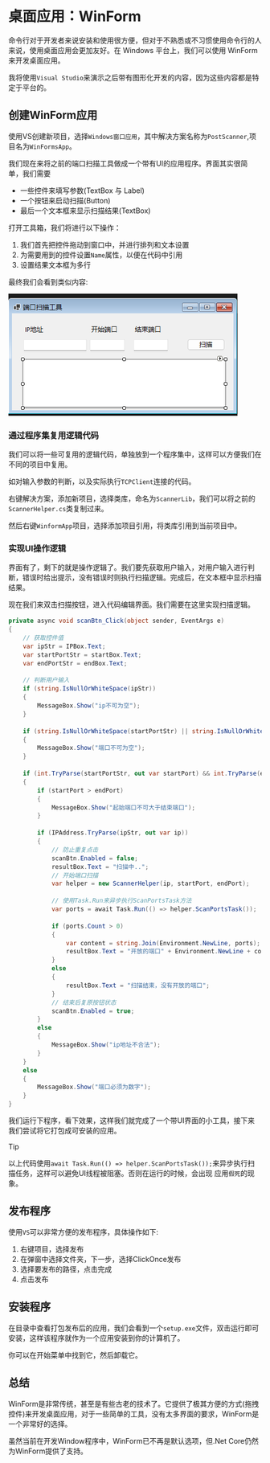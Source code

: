 # 桌面应用：WinForm

命令行对于开发者来说安装和使用很方便，但对于不熟悉或不习惯使用命令行的人来说，使用桌面应用会更加友好。在 Windows 平台上，我们可以使用 WinForm 来开发桌面应用。

我将使用`Visual Studio`来演示之后带有图形化开发的内容，因为这些内容都是特定于平台的。

## 创建WinForm应用

使用VS创建新项目，选择`Windows窗口应用`，其中解决方案名称为`PostScanner`,项目名为`WinFormsApp`。

我们现在来将之前的端口扫描工具做成一个带有UI的应用程序。界面其实很简单，我们需要

- 一些控件来填写参数(TextBox 与 Label)
- 一个按钮来启动扫描(Button)
- 最后一个文本框来显示扫描结果(TextBox)

打开工具箱，我们将进行以下操作：

1. 我们首先把控件拖动到窗口中，并进行排列和文本设置
2. 为需要用到的控件设置`Name`属性，以便在代码中引用
3. 设置结果文本框为多行

最终我们会看到类似内容:

![WinForm](../images/csharpBase/winform1.png)

### 通过程序集复用逻辑代码

我们可以将一些可复用的逻辑代码，单独放到一个程序集中，这样可以方便我们在不同的项目中复用。

如对输入参数的判断，以及实际执行`TCPClient`连接的代码。

右键解决方案，添加新项目，选择类库，命名为`ScannerLib`，我们可以将之前的`ScannerHelper.cs`类复制过来。

然后右键`WinformApp`项目，选择添加项目引用，将类库引用到当前项目中。

### 实现UI操作逻辑

界面有了，剩下的就是操作逻辑了。我们要先获取用户输入，对用户输入进行判断，错误时给出提示，没有错误时则执行扫描逻辑。完成后，在文本框中显示扫描结果。

现在我们来双击扫描按钮，进入代码编辑界面。我们需要在这里实现扫描逻辑。

```csharp
private async void scanBtn_Click(object sender, EventArgs e)
{
    // 获取控件值 
    var ipStr = IPBox.Text;
    var startPortStr = startBox.Text;
    var endPortStr = endBox.Text;

    // 判断用户输入
    if (string.IsNullOrWhiteSpace(ipStr))
    {
        MessageBox.Show("ip不可为空");
    }

    if (string.IsNullOrWhiteSpace(startPortStr) || string.IsNullOrWhiteSpace(endPortStr))
    {
        MessageBox.Show("端口不可为空");
    }

    if (int.TryParse(startPortStr, out var startPort) && int.TryParse(endPortStr, out var endPort))
    {
        if (startPort > endPort)
        {
            MessageBox.Show("起始端口不可大于结束端口");
        }

        if (IPAddress.TryParse(ipStr, out var ip))
        {
            // 防止重复点击
            scanBtn.Enabled = false;
            resultBox.Text = "扫描中..";
            // 开始端口扫描
            var helper = new ScannerHelper(ip, startPort, endPort);

            // 使用Task.Run来异步执行ScanPortsTask方法
            var ports = await Task.Run(() => helper.ScanPortsTask());

            if (ports.Count > 0)
            {
                var content = string.Join(Environment.NewLine, ports);
                resultBox.Text = "开放的端口" + Environment.NewLine + content;
            }
            else
            {
                resultBox.Text = "扫描结束，没有开放的端口";
            }
            // 结束后复原按钮状态
            scanBtn.Enabled = true;
        }
        else
        {
            MessageBox.Show("ip地址不合法");
        }
    }
    else
    {
        MessageBox.Show("端口必须为数字");
    }
}
```

我们运行下程序，看下效果，这样我们就完成了一个带UI界面的小工具，接下来我们尝试将它打包成可安装的应用。

> [!TIP]
> 以上代码使用`await Task.Run(() => helper.ScanPortsTask());`来异步执行扫描任务，这样可以避免UI线程被阻塞。否则在运行的时候，会出现 应用`假死`的现象。

## 发布程序

使用`VS`可以非常方便的发布程序，具体操作如下:

1. 右键项目，选择发布
2. 在弹窗中选择文件夹，下一步，选择ClickOnce发布
3. 选择要发布的路径，点击完成
4. 点击发布

## 安装程序

在目录中查看打包发布后的应用，我们会看到一个`setup.exe`文件，双击运行即可安装，这样该程序就作为一个应用安装到你的计算机了。

你可以在开始菜单中找到它，然后卸载它。

## 总结

WinForm是非常传统，甚至是有些古老的技术了。它提供了极其方便的方式(拖拽控件)来开发桌面应用，对于一些简单的工具，没有太多界面的要求，WinForm是一个非常好的选择。

虽然当前在开发Window程序中，WinForm已不再是默认选项，但.Net Core仍然为WinForm提供了支持。
